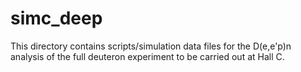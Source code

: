 # simc_deep

This directory contains scripts/simulation data files for the D(e,e'p)n analysis
of the full deuteron experiment to be carried out at Hall C. 

